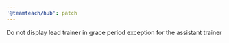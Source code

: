 ```yaml
---
'@teamteach/hub': patch
---
```


Do not display lead trainer in grace period exception for the assistant trainer
